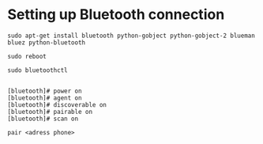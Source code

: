 # Setting up Bluetooth connection


	sudo apt-get install bluetooth python-gobject python-gobject-2 blueman bluez python-bluetooth 

	sudo reboot

	sudo bluetoothctl


	[bluetooth]# power on
	[bluetooth]# agent on
	[bluetooth]# discoverable on
	[bluetooth]# pairable on
	[bluetooth]# scan on

	pair <adress phone>

